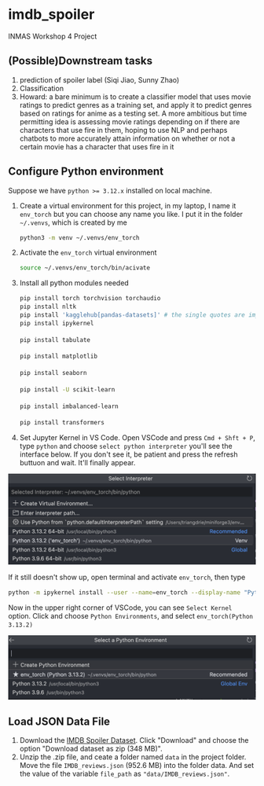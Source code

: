 # imdb_spoiler

INMAS Workshop 4 Project

## (Possible)Downstream tasks

1. prediction of spoiler label (Siqi Jiao, Sunny Zhao)
2. Classification
3. Howard: a bare minimum is to create a classifier model that uses movie ratings to predict genres as a training set, and apply it to predict genres based on ratings for anime as a testing set. A more ambitious but time permitting idea is assessing movie ratings depending on if there are characters that use fire in them, hoping to use NLP and perhaps chatbots to more accurately attain information on whether or not a certain movie has a character that uses fire in it

## Configure Python environment

Suppose we have `python >= 3.12.x` installed on local machine.

1. Create a virtual environment for this project, in my laptop, I name it `env_torch` but you can choose any name you like. I put it in the folder `~/.venvs`, which is created by me

   ```bash
   python3 -m venv ~/.venvs/env_torch
   ```

2. Activate the `env_torch` virtual environment

   ```bash
   source ~/.venvs/env_torch/bin/acivate
   ```

3. Install all python modules needed

   ```bash
   pip install torch torchvision torchaudio
   pip install nltk
   pip install 'kagglehub[pandas-datasets]' # the single quotes are important because Zsh treats [] as special characters
   pip install ipykernel

   pip install tabulate

   pip install matplotlib

   pip install seaborn

   pip install -U scikit-learn

   pip install imbalanced-learn

   pip install transformers
   ```

4. Set Jupyter Kernel in VS Code. Open VSCode and press `Cmd + Shft + P`, type `python` and choose `select python interpreter` you'll see the interface below. If you don't see it, be patient and press the refresh buttuon and wait. It'll finally appear.

![1739592348320](image/README/1739592348320.png)

If it still doesn't show up, open terminal and activate `env_torch`, then type

```bash
python -m ipykernel install --user --name=env_torch --display-name "Python (env_torch)"
```

Now in the upper right corner of VSCode, you can see `Select Kernel` option. Click and choose `Python Environments`, and select `env_torch(Python 3.13.2)`

![1739592768552](image/README/1739592768552.png)

## Load JSON Data File

1. Download the  [IMDB Spoiler Dataset](https://www.kaggle.com/datasets/rmisra/imdb-spoiler-dataset). Click "Download" and choose the option "Download dataset as zip (348 MB)".
2. Unzip the .zip file, and ceate a folder named `data` in the project folder. Move the file `IMDB_reviews.json` (952.6 MB) into the folder data. And set the value of the variable `file_path` as `"data/IMDB_reviews.json"`.
